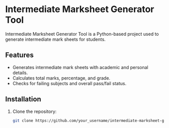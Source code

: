 # Intermediate Marksheet Generator Tool

Intermediate Marksheet Generator Tool is a Python-based project used to generate intermediate mark sheets for students.

## Features

- Generates intermediate mark sheets with academic and personal details.
- Calculates total marks, percentage, and grade.
- Checks for failing subjects and overall pass/fail status.

## Installation

1. Clone the repository:
   ```bash
   git clone https://github.com/your_username/intermediate-marksheet-generator.git
